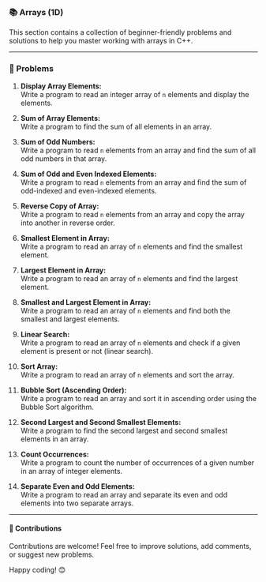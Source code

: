 ### 📚 Arrays (1D)  

This section contains a collection of beginner-friendly problems and solutions to help you master working with arrays in C++.

---

### 🚀 Problems  

1. **Display Array Elements:**  
   Write a program to read an integer array of `n` elements and display the elements.  

2. **Sum of Array Elements:**  
   Write a program to find the sum of all elements in an array.  

3. **Sum of Odd Numbers:**  
   Write a program to read `n` elements from an array and find the sum of all odd numbers in that array.  

4. **Sum of Odd and Even Indexed Elements:**  
   Write a program to read `n` elements from an array and find the sum of odd-indexed and even-indexed elements.  

5. **Reverse Copy of Array:**  
   Write a program to read `n` elements from an array and copy the array into another in reverse order.  

6. **Smallest Element in Array:**  
   Write a program to read an array of `n` elements and find the smallest element.  

7. **Largest Element in Array:**  
   Write a program to read an array of `n` elements and find the largest element.  

8. **Smallest and Largest Element in Array:**  
   Write a program to read an array of `n` elements and find both the smallest and largest elements.  

9. **Linear Search:**  
   Write a program to read an array of `n` elements and check if a given element is present or not (linear search).  

10. **Sort Array:**  
    Write a program to read an array of `n` elements and sort the array.  

11. **Bubble Sort (Ascending Order):**  
    Write a program to read an array and sort it in ascending order using the Bubble Sort algorithm.  

12. **Second Largest and Second Smallest Elements:**  
    Write a program to find the second largest and second smallest elements in an array.  

13. **Count Occurrences:**  
    Write a program to count the number of occurrences of a given number in an array of integer elements.  

14. **Separate Even and Odd Elements:**  
    Write a program to read an array and separate its even and odd elements into two separate arrays.  

---

#### 🤝 Contributions  

Contributions are welcome! Feel free to improve solutions, add comments, or suggest new problems.  

Happy coding! 😊  
